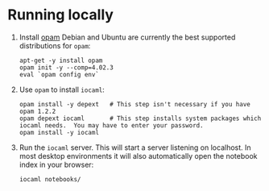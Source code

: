 Running locally
===============

1. Install [opam](https://opam.ocaml.org/doc/Install.html)
   Debian and Ubuntu are currently the best supported distributions for `opam`:
   ```
   apt-get -y install opam
   opam init -y --comp=4.02.3
   eval `opam config env`
   ```

2. Use `opam` to install `iocaml`:
   ```
   opam install -y depext   # This step isn't necessary if you have opam 1.2.2
   opam depext iocaml       # This step installs system packages which iocaml needs.  You may have to enter your password.
   opam install -y iocaml
   ```

3. Run the `iocaml` server.  This will start a server listening on localhost.   In most desktop environments it will also automatically open the notebook index in your browser: 
   ```
   iocaml notebooks/
   ```
